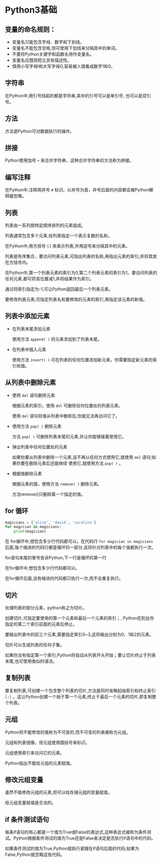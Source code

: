 # Python3基础

## 变量的命名规则：

- 变量名只能包含字母、数字和下划线。
- 变量名不能包含空格,但可使用下划线来分隔其中的单词。
- 不要将Python关键字和函数名用作变量名。
- 变量名应既简短又具有描述性。
-  慎用小写字母l和大写字母O,容易被人错看成数字1和0。



## 字符串

在Python中,用引号括起的都是字符串,其中的引号可以是单引号,
也可以是双引号。



## 方法

方法是Python可对数据执行的操作。



## 拼接

Python使用加号 `+` 来合并字符串，这种合并字符串的方法称为拼接。



## 编写注释

在Python中,注释用井号 `#` 标识。以井号为首，井号后面的内容都会被Python解释器忽略。



## 列表

列表由一系列按特定顺序排列的元素组成。

列表通常包含多个元素,给列表指定一个表示复数的名称。

在Python中,用方括号 `[]` 来表示列表,并用逗号来分隔其中的元素。

列表是有序集合，要访问列表元素,可指出列表的名称,再指出元素的索引,并将其放在方括号内。

在Python中,第一个列表元素的索引为0,第二个列表元素的索引为1。要访问列表的任何元素,都可将其位置减1,并将结果作为索引。

通过将索引指定为-1,可让Python返回最后一个列表元素。

要修改列表元素,可指定列表名和要修改的元素的索引,再指定该元素的新值。



## 列表中添加元素

- 在列表末尾添加元素

  使用方法 `append( )` 将元素添加到了列表末尾。

- 在列表中插入元素

  使用方法 `insert( )` 可在列表的任何位置添加新元素，你需要指定新元素的索引和值。



## 从列表中删除元素

- 使用 `del` 语句删除元素

  根据元素的索引，使用 `del` 可删除任何位置处的列表元素。

  使用 `del` 语句将值从列表中删除后,你就无法再访问它了。

- 使用方法 `pop( )` 删除元素

  方法  `pop( )` 可删除列表末尾的元素,并让你能够接着使用它。

- 弹出列表中任何位置处的元素

  如果你要从列表中删除一个元素,且不再以任何方式使用它,就使用 `del` 语句;如果你要在删除元素后还能继续
  使用它,就使用方法 `pop( )` 。

- 根据值删除元素

  根据元素的值，使用方法 `remove( )` 删除元素。

  方法remove()只删除第一个指定的值。



## for 循环

```python
magicians = ['alice', 'david', 'carolina']
for magician in magicians:
	print(magician)
```

在 for循环中,想包含多少行代码都可以。在代码行 `for magician in magicians` 后面,每个缩进的代码行都是循环的一部分,且将针对列表中的每个值都执行一次。

for语句末尾的冒号告诉Python,下一行是循环的第一行

在for循环中,想包含多少行代码都可以。

在for循环后面,没有缩进的代码都只执行一次,而不会重复执行。



## 切片

处理列表的部分元素，python称之为切片。

创建切片,可指定要使用的第一个元素和最后一个元素的索引；, Python在到达你指定的第二个索引前面的元素后停止。

要输出列表中的前三个元素,需要指定索引0~3,这将输出分别为0、1和2的元素。

切片可以生成列表的任何子集。

如果你没有指定第一个索引,Python将自动从列表开头开始；要让切片终止于列表末尾,也可使用类似的语法。



## 复制列表

要复制列表,可创建一个包含整个列表的切片,方法是同时省略起始索引和终止索引 `[:]` 。这让Python创建一个始于第一个元素,终止于最后一个元素的切片,即复制整个列表。



## 元组

Python将不能修改的值称为不可变的,而不可变的列表被称为元组。

元组和列表很像，但元组使用圆括号来标识。

元组使用索引来访问它的元素。

Python指出不能给元组的元素赋值。



## 修改元组变量

虽然不能修改元组的元素,但可以给存储元组的变量赋值。

给元组变量赋值是合法的。



## if 条件测试语句

每条if语句的核心都是一个值为True或False的表达式,这种表达式被称为条件测试。Python根据条件测试的值为True还是False来决定是否执行if语句中的代码。

如果条件测试的值为True,Python就执行紧跟在if语句后面的代码;如果为False,Python就忽略这些代码。













